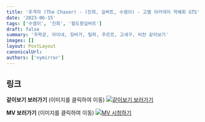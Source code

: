 ```yaml
---
title: '추격자 (The Chaser) - (진희, 길버트, 수셈이) - 고멤 아카데미 학예회 GTS'
date: '2023-06-15'
tags: ['수셈이', '진희', '철도왕길버트']
draft: false
summary: '우왁굳, 아이네, 징버거, 릴파, 주르르, 고세구, 비챤 같이보기'
images: []
layout: PostLayout
canonicalUrl:
authors: ['nymirror']
---
```


## 링크

**같이보기 보러가기** (이미지를 클릭하여 이동)
[![같이보기 보러가기](https://cdn.discordapp.com/attachments/1135756712759013437/1135758630910697602/banner.png)](https://cafe.naver.com/steamindiegame/11614335)

**MV 보러가기** (이미지를 클릭하여 이동)
[![MV 시청하기](https://i.ytimg.com/vi/Ozpfl_7_nwc/maxresdefault.jpg)](https://youtu.be/Ozpfl_7_nwc)
